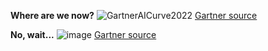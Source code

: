 **Where are we now?**
![GartnerAICurve2022](https://user-images.githubusercontent.com/71346897/199862060-cd54c9ee-a71c-409e-95b5-7ffe978a114a.jpg)
[Gartner source](https://www.gartner.com.au/en/articles/what-is-new-in-artificial-intelligence-from-the-2022-gartner-hype-cycle)

**No, wait...**
![image](https://github.com/rtrelease/Jetson-Symbolics-Neuromorphics/assets/71346897/62c268ef-0326-499e-82e7-fcc7ba83f342)
[Gartner source](https://www.gartner.com/en/articles/4-emerging-technologies-you-need-to-know-about)

